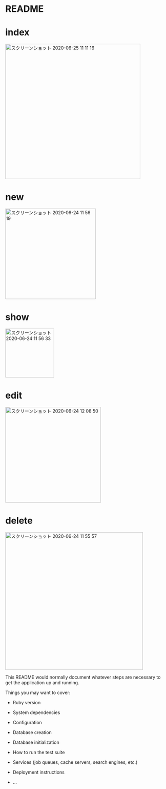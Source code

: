 # README
# index
<img width="421" alt="スクリーンショット 2020-06-25 11 11 16" src="https://user-images.githubusercontent.com/52053239/85959872-17b57b00-b9da-11ea-9bb6-796e4f797682.png">

# new
<img width="282" alt="スクリーンショット 2020-06-24 11 56 19" src="https://user-images.githubusercontent.com/52053239/85960006-0ae55700-b9db-11ea-97ee-7598ae6e84f5.png">


# show
<img width="152" alt="スクリーンショット 2020-06-24 11 56 33" src="https://user-images.githubusercontent.com/52053239/85959921-6f53e680-b9da-11ea-81d8-7bd88e2950c8.png">

# edit
<img width="298" alt="スクリーンショット 2020-06-24 12 08 50" src="https://user-images.githubusercontent.com/52053239/85960015-19337300-b9db-11ea-8026-bb689827d161.png">

# delete
<img width="429" alt="スクリーンショット 2020-06-24 11 55 57" src="https://user-images.githubusercontent.com/52053239/85960032-3c5e2280-b9db-11ea-83bd-758de7be2723.png">

This README would normally document whatever steps are necessary to get the
application up and running.

Things you may want to cover:

* Ruby version

* System dependencies

* Configuration

* Database creation

* Database initialization

* How to run the test suite

* Services (job queues, cache servers, search engines, etc.)

* Deployment instructions

* ...
